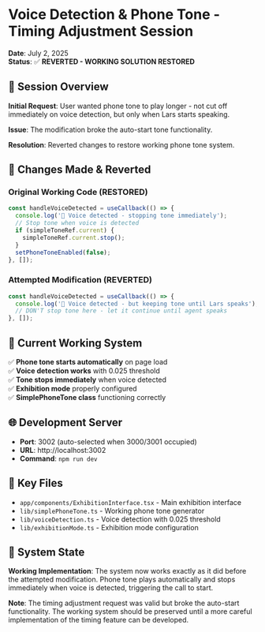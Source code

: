 # Voice Detection & Phone Tone - Timing Adjustment Session

**Date**: July 2, 2025  
**Status**: ✅ **REVERTED - WORKING SOLUTION RESTORED**

## 🎯 Session Overview

**Initial Request**: User wanted phone tone to play longer - not cut off immediately on voice detection, but only when Lars starts speaking.

**Issue**: The modification broke the auto-start tone functionality.

**Resolution**: Reverted changes to restore working phone tone system.

## 🔧 Changes Made & Reverted

### Original Working Code (RESTORED)
```typescript
const handleVoiceDetected = useCallback(() => {
  console.log('🎤 Voice detected - stopping tone immediately');
  // Stop tone when voice is detected
  if (simpleToneRef.current) {
    simpleToneRef.current.stop();
  }
  setPhoneToneEnabled(false);
}, []);
```

### Attempted Modification (REVERTED)
```typescript
const handleVoiceDetected = useCallback(() => {
  console.log('🎤 Voice detected - but keeping tone until Lars speaks');
  // DON'T stop tone here - let it continue until agent speaks
}, []);
```

## 🎯 Current Working System

✅ **Phone tone starts automatically** on page load  
✅ **Voice detection works** with 0.025 threshold  
✅ **Tone stops immediately** when voice detected  
✅ **Exhibition mode** properly configured  
✅ **SimplePhoneTone class** functioning correctly  

## 🌐 Development Server

- **Port**: 3002 (auto-selected when 3000/3001 occupied)
- **URL**: http://localhost:3002
- **Command**: `npm run dev`

## 📝 Key Files

- `app/components/ExhibitionInterface.tsx` - Main exhibition interface
- `lib/simplePhoneTone.ts` - Working phone tone generator
- `lib/voiceDetection.ts` - Voice detection with 0.025 threshold
- `lib/exhibitionMode.ts` - Exhibition mode configuration

## 🎯 System State

**Working Implementation**: The system now works exactly as it did before the attempted modification. Phone tone plays automatically and stops immediately when voice is detected, triggering the call to start.

**Note**: The timing adjustment request was valid but broke the auto-start functionality. The working system should be preserved until a more careful implementation of the timing feature can be developed.